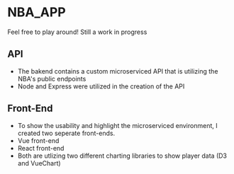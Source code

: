 # NBA_APP
Feel free to play around! Still a work in progress

## API
 - The bakend contains a custom microserviced API that is utilizing the NBA's public endpoints
 - Node and Express were utilized in the creation of the API
 
## Front-End
  - To show the usability and highlight the microserviced environment, I created two seperate front-ends.
  - Vue front-end
  - React front-end
  - Both are utlizing two different charting libraries to show player data (D3 and VueChart)
